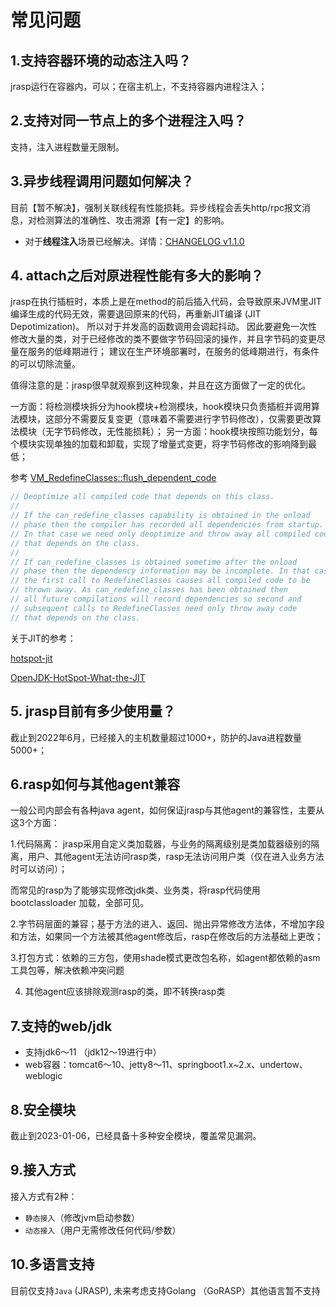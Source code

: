 # 常见问题

## 1.支持容器环境的动态注入吗？

jrasp运行在容器内，可以；在宿主机上，不支持容器内进程注入；

## 2.支持对同一节点上的多个进程注入吗？

支持，注入进程数量无限制。

## 3.异步线程调用问题如何解决？

目前【暂不解决】，强制关联线程有性能损耗。异步线程会丢失http/rpc报文消息，对检测算法的准确性、攻击溯源【有一定】的影响。

+ 对于**线程注入**场景已经解决。详情：[CHANGELOG v1.1.0](../technology/changelog.md)

## 4. attach之后对原进程性能有多大的影响？

jrasp在执行插桩时，本质上是在method的前后插入代码，会导致原来JVM里JIT编译生成的代码无效，需要退回原来的代码，再重新JIT编译 (JIT Depotimization)。
所以对于并发高的函数调用会调起抖动。 因此要避免一次性修改大量的类，对于已经修改的类不要做字节码回滚的操作，并且字节码的变更尽量在服务的低峰期进行； 建议在生产环境部署时，在服务的低峰期进行，有条件的可以切除流量。

值得注意的是：jrasp很早就观察到这种现象，并且在这方面做了一定的优化。

一方面：将检测模块拆分为hook模块+检测模块，hook模块只负责插桩并调用算法模块，这部分不需要反复变更（意味着不需要进行字节码修改），仅需要更改算法模块（无字节码修改，无性能损耗）；
另一方面：hook模块按照功能划分，每个模块实现单独的加载和卸载，实现了增量式变更，将字节码修改的影响降到最低； 


参考 [VM_RedefineClasses::flush_dependent_code](https://github.com/AdoptOpenJDK/openjdk-jdk11u/blob/jdk-11.0.10+7/src/hotspot/share/prims/jvmtiRedefineClasses.cpp#L3864)

```java
// Deoptimize all compiled code that depends on this class.
//
// If the can_redefine_classes capability is obtained in the onload
// phase then the compiler has recorded all dependencies from startup.
// In that case we need only deoptimize and throw away all compiled code
// that depends on the class.
//
// If can_redefine_classes is obtained sometime after the onload
// phase then the dependency information may be incomplete. In that case
// the first call to RedefineClasses causes all compiled code to be
// thrown away. As can_redefine_classes has been obtained then
// all future compilations will record dependencies so second and
// subsequent calls to RedefineClasses need only throw away code
// that depends on the class.
```
关于JIT的参考：

[hotspot-jit](http://ifeve.com/hotspot-jit/)

[OpenJDK-HotSpot-What-the-JIT](https://www.infoq.cn/article/OpenJDK-HotSpot-What-the-JIT)

## 5. jrasp目前有多少使用量？

截止到2022年6月，已经接入的主机数量超过1000+，防护的Java进程数量5000+；


## 6.rasp如何与其他agent兼容

一般公司内部会有各种java agent，如何保证jrasp与其他agent的兼容性，主要从这3个方面：

1.代码隔离： jrasp采用自定义类加载器，与业务的隔离级别是类加载器级别的隔离，用户、其他agent无法访问rasp类，rasp无法访问用户类（仅在进入业务方法时可以访问）；

而常见的rasp为了能够实现修改jdk类、业务类，将rasp代码使用 bootclassloader 加载，全部可见。

2.字节码层面的兼容；基于方法的进入、返回、抛出异常修改方法体，不增加字段和方法，如果同一个方法被其他agent修改后，rasp在修改后的方法基础上更改；

3.打包方式：依赖的三方包，使用shade模式更改包名称，如agent都依赖的asm工具包等，解决依赖冲突问题

4. 其他agent应该排除观测rasp的类，即不转换rasp类
## 7.支持的web/jdk

+ 支持jdk6～11 （jdk12～19进行中）
+ web容器：tomcat6～10、jetty8～11、springboot1.x~2.x、undertow、weblogic


## 8.安全模块

截止到2023-01-06，已经具备十多种安全模块，覆盖常见漏洞。

## 9.接入方式
接入方式有2种：
+ `静态接入`（修改jvm启动参数）
+ `动态接入`（用户无需修改任何代码/参数）

## 10.多语言支持

目前仅支持`Java` (JRASP), 未来考虑支持Golang （GoRASP）其他语言暂不支持
